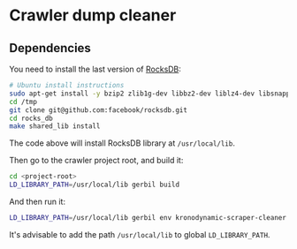 # Crawler dump cleaner

## Dependencies

You need to install the last version of [RocksDB](https://github.com/facebook/rocksdb):


```sh
# Ubuntu install instructions
sudo apt-get install -y bzip2 zlib1g-dev libbz2-dev liblz4-dev libsnappy-dev libzstd-dev libgflags2.2 libgflags-dev
cd /tmp
git clone git@github.com:facebook/rocksdb.git 
cd rocks_db
make shared_lib install
```
The code above will install RocksDB library at `/usr/local/lib`.

Then go to the crawler project root, and build it:
```sh
cd <project-root>
LD_LIBRARY_PATH=/usr/local/lib gerbil build
```

And then run it:
```sh
LD_LIBRARY_PATH=/usr/local/lib gerbil env kronodynamic-scraper-cleaner parse <directory>
```

It's advisable to add the path `/usr/local/lib` to global `LD_LIBRARY_PATH`.

